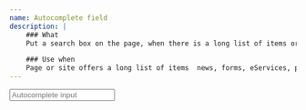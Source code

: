 ```yaml
---
name: Autocomplete field
description: |
    ### What
    Put a search box on the page, when there is a long list of items or categories to be browsed. As the user types into the search box, anticipate the possible answers and show a selectable list.

    ### Use when
    Page or site offers a long list of items ­ news, forms, eServices, passes and so on. User types something predictable and searches in a fixed dataset.
---
```

<div class="form-control">
    <input type="text" placeholder="Autocomplete input" class="text-input js-autocomplete" /><em class="fa fa-search fa-lg"></em>
</div>
